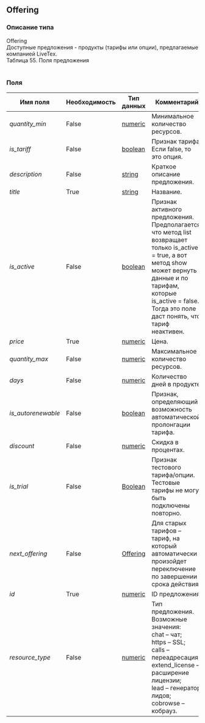 
## Offering

### Описание типа
Offering<br/>Доступные предложения - продукты (тарифы или опции), предлагаемые компанией LiveTex.<br/>Таблица 55. Поля предложения<br/><br/>
### Поля

| Имя поля | Необходимость | Тип данных | Комментарий |
|---|---|---|---|
|*quantity_min*|False|[numeric](/docs/types/numeric.md)|Минимальное количество ресурсов.<br/>|
|*is_tariff*|False|[boolean](/docs/types/boolean.md)|Признак тарифа.<br/>Если false, то это опция.<br/>|
|*description*|False|[string](/docs/types/string.md)|Краткое описание предложения.<br/>|
|*title*|True|[string](/docs/types/string.md)|Название.<br/>|
|*is_active*|False|[boolean](/docs/types/boolean.md)|Признак активного предложения.<br/>Предполагается, что метод list возвращает только is_active = true, а вот метод show может вернуть данные и по тарифам, которые is_active = false. Тогда это поле даст понять, что тариф неактивен.<br/>|
|*price*|True|[numeric](/docs/types/numeric.md)|Цена.<br/>|
|*quantity_max*|False|[numeric](/docs/types/numeric.md)|Максимальное количество ресурсов.<br/>|
|*days*|False|[numeric](/docs/types/numeric.md)|Количество дней в продукте.<br/>|
|*is_autorenewable*|False|[boolean](/docs/types/boolean.md)|Признак, определяющий возможность автоматической пролонгации тарифа.<br/>|
|*discount*|False|[numeric](/docs/types/numeric.md)|Скидка в процентах.<br/>|
|*is_trial*|False|[Boolean](/docs/types/Boolean.md)|Признак тестового тарифа/опции.<br/>Тестовые тарифы не могут быть подключены повторно.<br/>|
|*next_offering*|False|[Offering](/docs/types/Offering.md)|Для старых тарифов – тариф, на который автоматически произойдет переключение по завершении срока действия.<br/>|
|*id*|True|[numeric](/docs/types/numeric.md)|ID предложения.<br/>|
|*resource_type*|False|[numeric](/docs/types/numeric.md)|Тип предложения.<br/>Возможные значения:<br/>chat – чат;<br/>https – SSL;<br/>calls – переадресация;<br/>extend_license – расширение лицензии;<br/>lead – генератор лидов;<br/>cobrowse – кобрауз.<br/>|
